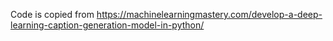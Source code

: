 Code is copied from https://machinelearningmastery.com/develop-a-deep-learning-caption-generation-model-in-python/
